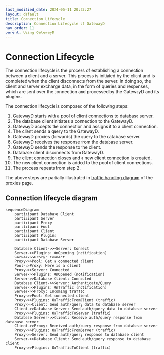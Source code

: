 ```yaml
---
last_modified_date: 2024-05-11 20:53:27
layout: default
title: Connection Lifecycle
description: Connection Lifecycle of GatewayD
nav_order: 11
parent: Using GatewayD
---
```


# Connection Lifecycle

The connection lifecycle is the process of establishing a connection between a client and a server. This process is initiated by the client and is completed when the client disconnects from the server. In doing so, the client and server exchange data, in the form of queries and responses, which are sent over the connection and processed by the GatewayD and its plugins.

The connection lifecycle is composed of the following steps:

1. GatewayD starts with a pool of client connections to database server.
2. The database client initiates a connection to the GatewayD.
3. GatewayD accepts the connection and assigns it to a client connection.
4. The client sends a query to the GatewayD.
5. GatewayD proxies (forwards) the query to the database server.
6. GatewayD receives the response from the database server.
7. GatewayD sends the response to the client.
8. Database client disconnects from GatewayD.
9. The client connection closes and a new client connection is created.
10. The new client connection is added to the pool of client connections.
11. The process repeats from step 2.

The above steps are partially illustrated in [traffic handling diagram](/using-gatewayd/proxies#traffic-handling) of the proxies page.

## Connection lifecycle diagram

```mermaid
sequenceDiagram
    participant Database Client
    participant Server
    participant Proxy
    participant Pool
    participant Client
    participant Plugins
    participant Database Server

    Database Client->>+Server: Connect
    Server->>Plugins: OnOpening (notification)
    Server->>Proxy: Connect
    Proxy->>Pool: Get a connected client
    Pool->>Proxy: Here is a client
    Proxy->>Server: Connected
    Server->>Plugins: OnOpened (notification)
    Server->>Database Client: Connected
    Database Client->>Server: Authenticate/Query
    Server->>Plugins: OnTraffic (notification)
    Server->>Proxy: Incoming traffic
    Proxy->>Pool: Get connected client
    Proxy->>Plugins: OnTrafficFromClient (traffic)
    Proxy->>Client: Send auth/query data to database server
    Client->>Database Server: Send auth/query data to database server
    Proxy->>Plugins: OnTrafficToServer (traffic)
    Database Server->>Client: Receive auth/query response from database server
    Client->>Proxy: Received auth/query response from database server
    Proxy->>Plugins: OnTrafficFromServer (traffic)
    Proxy->>Server: Send auth/query response to database client
    Server->>Database Client: Send auth/query response to database client
    Proxy->>Plugins: OnTrafficToClient (traffic)
```
